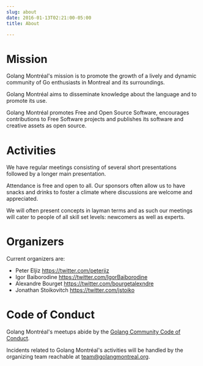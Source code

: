 ```yaml
---
slug: about
date: 2016-01-13T02:21:00-05:00
title: About

---
```


# Mission

Golang Montréal's mission is to promote the growth of a lively and dynamic
community of Go enthusiasts in Montreal and its surroundings.

Golang Montréal aims to disseminate knowledge about the language and to promote
its use.

Golang Montréal promotes Free and Open Source Software, encourages contributions
to Free Software projects and publishes its software and creative assets as open
source.


# Activities

We have regular meetings consisting of several short presentations followed by a
longer main presentation.

Attendance is free and open to all. Our sponsors often allow us to have snacks
and drinks to foster a climate where discussions are welcome and appreciated.

We will often present concepts in layman terms and as such our meetings will
cater to people of all skill set levels: newcomers as well as experts.


# Organizers

Current organizers are:

* Peter Eljiz		    https://twitter.com/peterjiz
* Igor Baiborodine      https://twitter.com/IgorBaiborodine
* Alexandre Bourget     https://twitter.com/bourgetalexndre
* Jonathan Stoikovitch  https://twitter.com/jstoiko


# Code of Conduct

Golang Montréal's meetups abide by the
[Golang Community Code of Conduct](https://golang.org/conduct).

Incidents related to Golang Montréal's activities will be handled by the
organizing team reachable at <a
href="mailto:team@golangmontreal.org">team@golangmontreal.org</a>.
